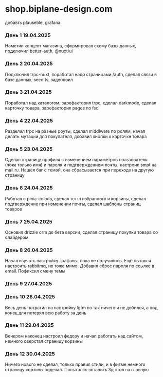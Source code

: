 # shop.biplane-design.com

добавть plauseble, grafana

### День 1 19.04.2025 

Наметил концепт магазина, сформировал схему базы данных, подключил better-auth, @nuxt/ui

### День 2 20.04.2025 

Подключил trpc-nuxt, поработал надо страницами /auth, сделал связи в базе данных, seed.ts, задеплоил

### День 3 21.04.2025

Поработал над каталогом, зарефакторил trpc, сделал darkmode, сделал карточку товара, зарефакторил pages по fsd

### День 4 22.04.2025

Разделил trpc на разные роуты, сделал middlwere по ролям, начал делать мутации для покупателя, добавил кнопки к карточке товара

### День 5 23.04.2025

Сделал страницу профиля с изменением параметров пользователя (пока только имя) и пароля и подтверждением почты, настроил smpt на mail.ru.
Нашёл баг с темой, она сбрасывается при переходе на другую страницу

### День 6 24.04.2025

Работал с pinia-colada, сделал тоггл избранного и корзины, сделал подтверждение при изменении почты, сделал шаблоны страниц товаров

### День 7 25.04.2025

Основил drizzle orm до бета версии, сделал страницу покупки товара со слайдером 

### День 8 26.04.2025

Начал изучать настройку графаны, пока не получилось. Ещё пытался настроить rabbitmq, но тоже мимо. Добавил сброс пароля по ссылке в email. Пофиксил смену темы

### День 9 27.04.2025

### День 10 28.04.2025

Весь день потратил на настройку lgtm но так ничего и не добился, а под конец для потерял всю работу за день

### День 11 29.04.2025

Вечером наконец настроил федору и начал работать над сайтом, немного сверстал страницу корзины

### День 12 30.04.2025

Ничего нового не сделал, только правил стили, и в фигме немного страницу корзины поделал. Попытался вставить 3д стол на главную

